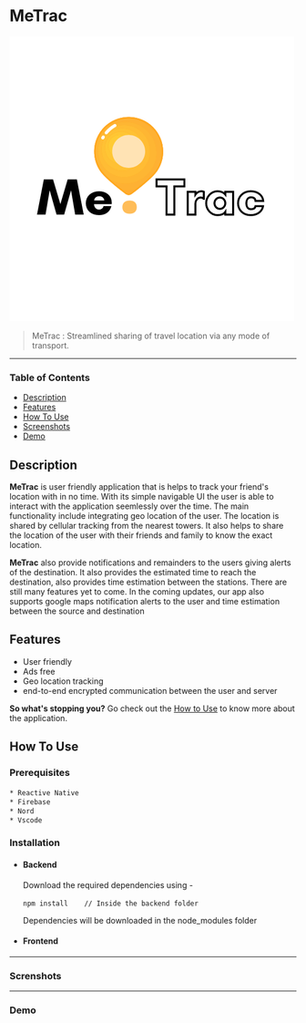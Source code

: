 # MeTrac
![Logo](https://github.com/bilal-aamer/MeTrac/blob/cee74025cdc456acd293832dc6f674aec0c36c95/MeTrac/assets/logo.png?raw=true)

>MeTrac :  Streamlined sharing of travel location via any mode of transport.
----
### Table of Contents

- [Description](#description)
- [Features](#features)
- [How To Use](#how-to-use)
- [Screenshots](#screenshots)
- [Demo](#demo)

## Description
  **MeTrac** is user friendly application that is helps to track your friend's location with in no time. With its simple navigable UI the user is able to interact with the application seemlessly over the time. The main functionality include integrating geo location of the user. The location is shared by cellular tracking from the nearest towers. It also helps to share the location of the user with their friends and family to know the exact location.
  
  **MeTrac** also provide notifications and remainders to the users giving alerts of the destination. It also provides the estimated time to reach the destination, also provides time estimation between the stations. There are still many features yet to come.  In the coming updates, our app also supports google maps notification alerts to the user and time estimation between the source and destination
  
  
  ## Features
  - User friendly
  - Ads free
  - Geo location tracking
  - end-to-end encrypted communication between the user and server
  
  **So what's stopping you?**
   Go check out the [How to Use](#how-to-use) to know more about the application.
   
   ## How To Use
   
   ### Prerequisites
    * Reactive Native
    * Firebase
    * Nord
    * Vscode
  ### Installation
 * #### Backend
    Download the required dependencies using -

    ``` npm install    // Inside the backend folder   ```

    Dependencies will be downloaded in the node_modules folder
    
 * #### Frontend



----
  ### Screnshots
    
-----  
  ### Demo
    
    
  
  
 
